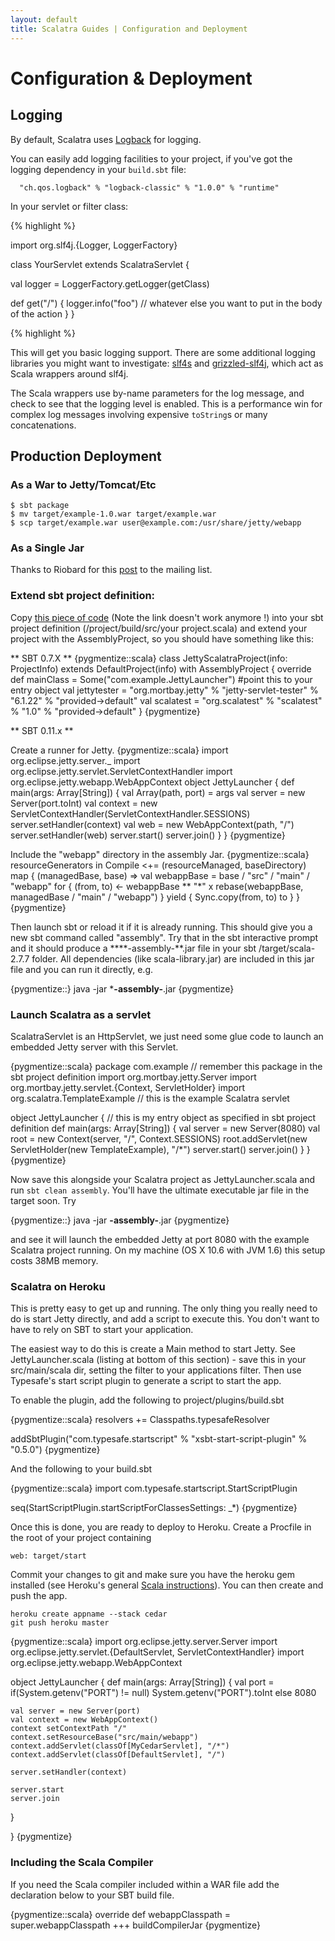 ```yaml
---
layout: default
title: Scalatra Guides | Configuration and Deployment
---
```


<div class="page-header">
  <h1>Configuration &amp; Deployment</h1>
</div>



## Logging

By default, Scalatra uses [Logback][logback] for logging.

[logback]:http://logback.qos.ch

You can easily add logging facilities to your project, if you've got the
logging dependency in your `build.sbt` file:

      "ch.qos.logback" % "logback-classic" % "1.0.0" % "runtime"

In your servlet or filter class:

{% highlight %}

import org.slf4j.{Logger, LoggerFactory}

class YourServlet extends ScalatraServlet {

  val logger =  LoggerFactory.getLogger(getClass)

  def get("/") {
    logger.info("foo")
    // whatever else you want to put in the body of the action
  }
}

{% highlight %}

This will get you basic logging support. There are some additional logging
libraries you might want to investigate: [slf4s][slf4s] and
[grizzled-slf4j][grizzled-slf4j],
which act as Scala wrappers around slf4j.

[slf4s]:https://github.com/weiglewilczek/slf4s
[grizzled-slf4j]:http://software.clapper.org/grizzled-slf4j/

The Scala wrappers use by-name parameters for the log message, and
check to see that the logging level is enabled.  This is a performance
win for complex log messages involving expensive `toString`s or many
concatenations.



## Production Deployment


### As a War to Jetty/Tomcat/Etc


    $ sbt package
    $ mv target/example-1.0.war target/example.war
    $ scp target/example.war user@example.com:/usr/share/jetty/webapp


### As a Single Jar

Thanks to Riobard for this
[post](http://groups.google.com/group/scalatra-user/msg/7df47d814f12a45f) to
the mailing list.

### Extend sbt project definition:

Copy [this piece of code](http://bit.ly/92NWdu)
(Note the link doesn't work anymore !) into your sbt project definition
(/project/build/src/your project.scala) and extend your project with the
AssemblyProject, so you should have something like this:

** SBT 0.7.X **
{pygmentize::scala}
class JettyScalatraProject(info: ProjectInfo) extends DefaultProject(info) with AssemblyProject {
    override def mainClass = Some("com.example.JettyLauncher") #point this to your entry object
  val jettytester = "org.mortbay.jetty" % "jetty-servlet-tester" % "6.1.22" % "provided->default"
  val scalatest = "org.scalatest" % "scalatest" % "1.0" % "provided->default"
}
{pygmentize}

** SBT 0.11.x **

Create a runner for Jetty.
{pygmentize::scala}
import org.eclipse.jetty.server._
import org.eclipse.jetty.servlet.ServletContextHandler
import org.eclipse.jetty.webapp.WebAppContext
object JettyLauncher {
  def main(args: Array[String]) {
    val Array(path, port) = args
    val server = new Server(port.toInt)
    val context = new
ServletContextHandler(ServletContextHandler.SESSIONS)
    server.setHandler(context)
    val web = new WebAppContext(path, "/")
    server.setHandler(web)
    server.start()
    server.join()
  }
}
{pygmentize}

Include the "webapp" directory in the assembly Jar.
{pygmentize::scala}
resourceGenerators in Compile <+= (resourceManaged, baseDirectory) map { (managedBase, base) =>
  val webappBase = base / "src" / "main" / "webapp"
  for {
    (from, to) <- webappBase ** "*" x rebase(webappBase, managedBase / "main" / "webapp")
  } yield {
    Sync.copy(from, to)
    to
  }
}
{pygmentize}

Then launch sbt or reload it if it is already running. This should give you a
new sbt command called "assembly". Try that in the sbt interactive prompt and
it should produce a ****-assembly-**.jar file in your sbt /target/scala-2.7.7
folder. All dependencies (like scala-library.jar) are included in this jar
file and you can run it directly, e.g.

{pygmentize::}
java -jar ***-assembly-**.jar
{pygmentize}

### Launch Scalatra as a servlet

ScalatraServlet is an HttpServlet, we just need some glue code to launch an
embedded Jetty server with this Servlet.

{pygmentize::scala}
package com.example  // remember this package in the sbt project definition
import org.mortbay.jetty.Server
import org.mortbay.jetty.servlet.{Context, ServletHolder}
import org.scalatra.TemplateExample // this is the example Scalatra servlet

object JettyLauncher { // this is my entry object as specified in sbt project definition
  def main(args: Array[String]) {
    val server = new Server(8080)
    val root = new Context(server, "/", Context.SESSIONS)
    root.addServlet(new ServletHolder(new TemplateExample), "/*")
    server.start()
    server.join()
  }
}
{pygmentize}

Now save this alongside your Scalatra project as JettyLauncher.scala and run
<code>sbt clean assembly</code>. You'll have the ultimate executable jar file
in the target soon. Try

{pygmentize::}
java -jar **-assembly-**.jar
{pygmentize}

and see it will launch the embedded Jetty at port 8080 with the example
Scalatra project running. On my machine (OS X 10.6 with JVM 1.6) this setup
costs 38MB memory.

### Scalatra on Heroku

This is pretty easy to get up and running. The only thing you really need to do
is start Jetty directly, and add a script to execute this. You don't want to
have to rely on SBT to start your application.

The easiest way to do this is create a Main method to start Jetty. See
JettyLauncher.scala (listing at bottom of this section) - save this in your
src/main/scala dir, setting the filter to your applications filter. Then
use Typesafe's start script plugin to generate a script to start the app.

To enable the plugin, add the following to project/plugins/build.sbt

{pygmentize::scala}
resolvers += Classpaths.typesafeResolver

addSbtPlugin("com.typesafe.startscript" % "xsbt-start-script-plugin" % "0.5.0")
{pygmentize}

And the following to your build.sbt

{pygmentize::scala}
import com.typesafe.startscript.StartScriptPlugin

seq(StartScriptPlugin.startScriptForClassesSettings: _*)
{pygmentize}

Once this is done, you are ready to deploy to Heroku. Create a Procfile in
the root of your project containing

    web: target/start

Commit your changes to git and make sure you have the heroku gem installed
(see Heroku's general [Scala instructions](http://devcenter.heroku.com/articles/scala)).
You can then create and push the app.

    heroku create appname --stack cedar
    git push heroku master

{pygmentize::scala}
import org.eclipse.jetty.server.Server
import org.eclipse.jetty.servlet.{DefaultServlet, ServletContextHandler}
import org.eclipse.jetty.webapp.WebAppContext

object JettyLauncher {
  def main(args: Array[String]) {
    val port = if(System.getenv("PORT") != null) System.getenv("PORT").toInt else 8080

    val server = new Server(port)
    val context = new WebAppContext()
    context setContextPath "/"
    context.setResourceBase("src/main/webapp")
    context.addServlet(classOf[MyCedarServlet], "/*")
    context.addServlet(classOf[DefaultServlet], "/")

    server.setHandler(context)

    server.start
    server.join
  }

}
{pygmentize}

### Including the Scala Compiler

If you need the Scala compiler included within a WAR file add the declaration
below to your SBT build file.

{pygmentize::scala}
override def webappClasspath = super.webappClasspath +++ buildCompilerJar
{pygmentize}
